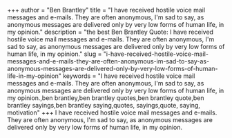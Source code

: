 +++
author = "Ben Brantley"
title = "I have received hostile voice mail messages and e-mails. They are often anonymous, I'm sad to say, as anonymous messages are delivered only by very low forms of human life, in my opinion."
description = "the best Ben Brantley Quote: I have received hostile voice mail messages and e-mails. They are often anonymous, I'm sad to say, as anonymous messages are delivered only by very low forms of human life, in my opinion."
slug = "i-have-received-hostile-voice-mail-messages-and-e-mails-they-are-often-anonymous-im-sad-to-say-as-anonymous-messages-are-delivered-only-by-very-low-forms-of-human-life-in-my-opinion"
keywords = "I have received hostile voice mail messages and e-mails. They are often anonymous, I'm sad to say, as anonymous messages are delivered only by very low forms of human life, in my opinion.,ben brantley,ben brantley quotes,ben brantley quote,ben brantley sayings,ben brantley saying,quotes, sayings,quote, saying, motivation"
+++
I have received hostile voice mail messages and e-mails. They are often anonymous, I'm sad to say, as anonymous messages are delivered only by very low forms of human life, in my opinion.
